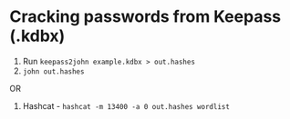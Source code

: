# Cracking passwords from Keepass (.kdbx)

1. Run `keepass2john example.kdbx > out.hashes`
2. `john out.hashes`

OR

1. Hashcat - `hashcat -m 13400 -a 0 out.hashes wordlist`
